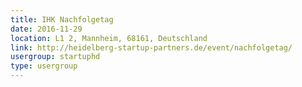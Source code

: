 ```yaml
---
title: IHK Nachfolgetag
date: 2016-11-29
location: L1 2, Mannheim, 68161, Deutschland
link: http://heidelberg-startup-partners.de/event/nachfolgetag/
usergroup: startuphd
type: usergroup
---
```

